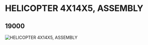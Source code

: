# HELICOPTER 4X14X5, ASSEMBLY
## 19000
![HELICOPTER 4X14X5, ASSEMBLY](https://lc-www-live-s.legocdn.com/media/bricks/5/2/6097166.jpg)